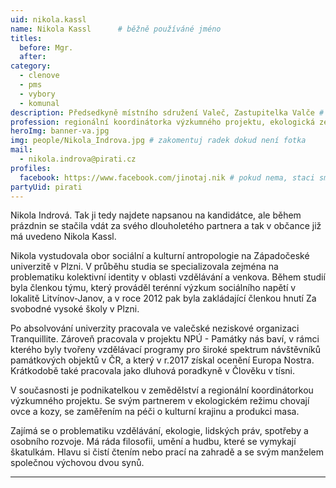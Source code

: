 ```yaml
---
uid: nikola.kassl
name: Nikola Kassl  	# běžně používáné jméno
titles:
  before: Mgr.
  after:
category:
  - clenove
  - pms
  - vybory
  - komunal
description: Předsedkyně místního sdružení Valeč, Zastupitelka Valče # zobrazuje se v lide
profession: regionální koordinátorka výzkumného projektu, ekologická zemědělkyně
heroImg: banner-va.jpg
img: people/Nikola_Indrova.jpg # zakomentuj radek dokud není fotka
mail:
  - nikola.indrova@pirati.cz
profiles:
  facebook: https://www.facebook.com/jinotaj.nik # pokud nema, staci smazat tuto radku
partyUid: pirati
---
```


Nikola Indrová. Tak ji tedy najdete napsanou na kandidátce, ale během prázdnin se stačila vdát za svého dlouholetého partnera a tak v občance již má uvedeno Nikola Kassl.  
  
Nikola vystudovala obor sociální a kulturní antropologie na Západočeské univerzitě v Plzni. V průběhu studia se specializovala zejména na problematiku kolektivní identity v oblasti vzdělávání a venkova. Během studií byla členkou týmu, který prováděl terénní výzkum sociálního napětí v lokalitě Litvínov-Janov, a v roce 2012 pak byla zakládající členkou hnutí Za svobodné vysoké školy v Plzni.  
  
Po absolvování univerzity pracovala ve valečské neziskové organizaci Tranquillite. Zároveň pracovala v projektu NPÚ - Památky nás baví, v rámci kterého byly tvořeny vzdělávací programy pro široké spektrum návštěvníků památkových objektů v ČR, a který v r.2017 získal ocenění Europa Nostra. Krátkodobě také pracovala jako dluhová poradkyně v Člověku v tísni.  
  
V současnosti je podnikatelkou v zemědělství a regionální koordinátorkou výzkumného projektu. Se svým partnerem v ekologickém režimu chovají ovce a kozy, se zaměřením na péči o kulturní krajinu a produkci masa.  
  
Zajímá se o problematiku vzdělávání, ekologie, lidských práv, spotřeby a osobního rozvoje. Má ráda filosofii, umění a hudbu, které se vymykají škatulkám. Hlavu si čistí čtením nebo prací na zahradě a se svým manželem společnou výchovou dvou synů.

---
